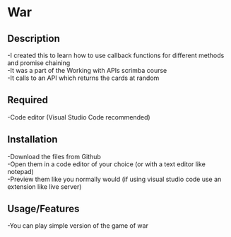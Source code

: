 # War

## Description
-I created this to learn how to use callback functions for different methods and promise chaining    
-It was a part of the Working with APIs scrimba course   
-It calls to an API which returns the cards at random   

## Required
-Code editor (Visual Studio Code recommended)  

## Installation
-Download the files from Github  
-Open them in a code editor of your choice (or with a text editor like notepad)    
-Preview them like you normally would (if using visual studio code use an extension like live server)    

## Usage/Features
-You can play simple version of the game of war 
 
